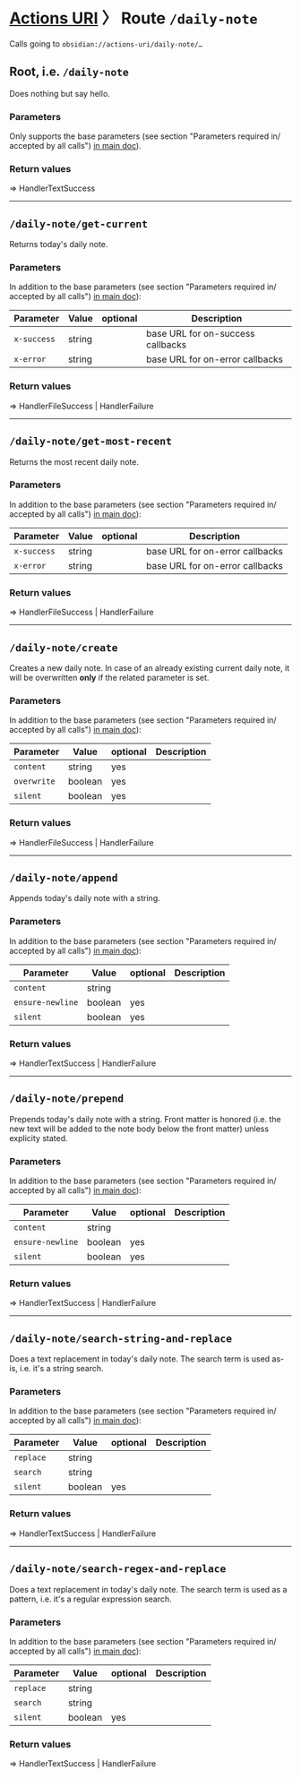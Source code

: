 # [Actions URI](index.html) 〉 Route `/daily-note`
Calls going to `obsidian://actions-uri/daily-note/…`


## Root, i.e. `/daily-note`

Does nothing but say hello.

### Parameters
Only supports the base parameters (see section "Parameters required in/ accepted by all calls") [in main doc](index.html#parameters-required-in-accepted-by-all-calls)).

### Return values
=> HandlerTextSuccess

---

## `/daily-note/get-current`
Returns today's daily note.

### Parameters
In addition to the base parameters (see section "Parameters required in/ accepted by all calls") [in main doc](index.html#parameters-required-in-accepted-by-all-calls)):

| Parameter    | Value   | optional | Description                                   |
| ------------ | ------- | -------- | --------------------------------------------- |
| `x-success`  | string  |          | base URL for on-success callbacks             |
| `x-error`    | string  |          | base URL for on-error callbacks               |

### Return values
=> HandlerFileSuccess | HandlerFailure

---

## `/daily-note/get-most-recent`
Returns the most recent daily note.

### Parameters
In addition to the base parameters (see section "Parameters required in/ accepted by all calls") [in main doc](index.html#parameters-required-in-accepted-by-all-calls)):

| Parameter    | Value   | optional | Description                                   |
| ------------ | ------- | -------- | --------------------------------------------- |
| `x-success`  | string  |          | base URL for on-error callbacks               |
| `x-error`    | string  |          | base URL for on-error callbacks               |

### Return values
=> HandlerFileSuccess | HandlerFailure

---

## `/daily-note/create`
Creates a new daily note. In case of an already existing current daily note, it will be overwritten **only** if the related parameter is set.

### Parameters
In addition to the base parameters (see section "Parameters required in/ accepted by all calls") [in main doc](index.html#parameters-required-in-accepted-by-all-calls)):

| Parameter    | Value   | optional | Description                                   |
| ------------ | ------- | -------- | --------------------------------------------- |
| `content`    | string  | yes      |                                               |
| `overwrite`  | boolean | yes      |                                               |
| `silent`     | boolean | yes      |                                               |

### Return values
=> HandlerFileSuccess | HandlerFailure

---

## `/daily-note/append`
Appends today's daily note with a string.

### Parameters
In addition to the base parameters (see section "Parameters required in/ accepted by all calls") [in main doc](index.html#parameters-required-in-accepted-by-all-calls)):

| Parameter        | Value   | optional | Description                                   |
| ---------------- | ------- | -------- | --------------------------------------------- |
| `content`        | string  |          |                                               |
| `ensure-newline` | boolean | yes      |                                               |
| `silent`         | boolean | yes      |                                               |

### Return values
=> HandlerTextSuccess | HandlerFailure

---

## `/daily-note/prepend`
Prepends today's daily note with a string.  Front matter is honored (i.e. the new text will be added to the note body below the front matter) unless explicity stated.

### Parameters
In addition to the base parameters (see section "Parameters required in/ accepted by all calls") [in main doc](index.html#parameters-required-in-accepted-by-all-calls)):

| Parameter        | Value   | optional | Description                                   |
| ---------------- | ------- | -------- | --------------------------------------------- |
| `content`        | string  |          |                                               |
| `ensure-newline` | boolean | yes      |                                               |
| `silent`         | boolean | yes      |                                               |

### Return values
=> HandlerTextSuccess | HandlerFailure

---

## `/daily-note/search-string-and-replace`
Does a text replacement in today's daily note.  The search term is used as-is, i.e. it's a string search.

### Parameters
In addition to the base parameters (see section "Parameters required in/ accepted by all calls") [in main doc](index.html#parameters-required-in-accepted-by-all-calls)):

| Parameter    | Value   | optional | Description                                   |
| ------------ | ------- | -------- | --------------------------------------------- |
| `replace`    | string  |          |                                               |
| `search`     | string  |          |                                               |
| `silent`     | boolean | yes      |                                               |

### Return values
=> HandlerTextSuccess | HandlerFailure

---

## `/daily-note/search-regex-and-replace`
Does a text replacement in today's daily note.  The search term is used as a pattern, i.e. it's a regular expression search.

### Parameters
In addition to the base parameters (see section "Parameters required in/ accepted by all calls") [in main doc](index.html#parameters-required-in-accepted-by-all-calls)):

| Parameter    | Value   | optional | Description                                   |
| ------------ | ------- | -------- | --------------------------------------------- |
| `replace`    | string  |          |                                               |
| `search`     | string  |          |                                               |
| `silent`     | boolean | yes      |                                               |

### Return values
=> HandlerTextSuccess | HandlerFailure
